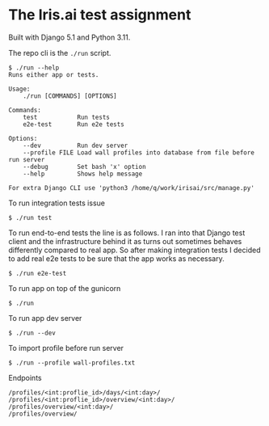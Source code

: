 # The Iris.ai test assignment

Built with Django 5.1 and Python 3.11.

The repo cli is the `./run` script.
```text
$ ./run --help
Runs either app or tests.

Usage:
    ./run [COMMANDS] [OPTIONS]

Commands:
    test           Run tests
    e2e-test       Run e2e tests

Options:
    --dev          Run dev server
    --profile FILE Load wall profiles into database from file before run server
    --debug        Set bash 'x' option
    --help         Shows help message

For extra Django CLI use 'python3 /home/q/work/irisai/src/manage.py'
```

To run integration tests issue

```
$ ./run test
```

To run end-to-end tests the line is as follows. 
I ran into that Django test client and the infrastructure behind it 
as turns out sometimes behaves differently compared to real app. 
So after making integration tests I decided to add real e2e tests 
to be sure that the app works as necessary.

```
$ ./run e2e-test
```

To run app on top of the gunicorn
```
$ ./run
```


To run app dev server
```
$ ./run --dev
```

To import profile before run server
```
$ ./run --profile wall-profiles.txt
```

Endpoints
```text
/profiles/<int:proflie_id>/days/<int:day>/
/profiles/<int:proflie_id>/overview/<int:day>/
/profiles/overview/<int:day>/
/profiles/overview/
```